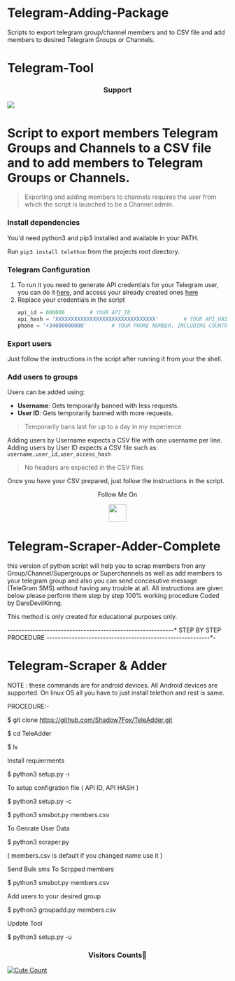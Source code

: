# Telegram-Adding-Package
Scripts to export telegram group/channel members and to CSV file and add members to desired Telegram Groups or Channels.



# Telegram-Tool
<h3 align="center">Support</h3><a href="https://t.me/daredevilkinng"><img src="https://img.shields.io/badge/Contact%20Owner-red.svg?logo=Telegram"></a>

# Script to export members Telegram Groups and Channels to a CSV file and to add members to Telegram Groups or Channels.

> Exporting and adding members to channels requires the user from which the script is launched to be a Channel admin.

### Install dependencies

You'd need python3 and pip3 installed and available in your PATH.

Run `pip3 install telethon` from the projects root directory.

### Telegram Configuration

1. To run it you need to generate API credentials for your Telegram user, you can do it [here](https://my.telegram.org), and access your already created ones [here](https://my.telegram.org)
2. Replace your credentials in the script
    ```python
    api_id = 000000        # YOUR API_ID
    api_hash = 'XXXXXXXXXXXXXXXXXXXXXXXXXXXXXXXX'        # YOUR API_HASH
    phone = '+34000000000'        # YOUR PHONE NUMBER, INCLUDING COUNTRY CODE
    ```

### Export users
Just follow the instructions in the script after running it from your the shell.

### Add users to groups

Users can be added using:
- **Username**: Gets temporarily banned with less requests.
- **User ID**: Gets temporarily banned with more requests.

> Temporarily bans last for up to a day in my experience.

Adding users by Username expects a CSV file with one username per line.
Adding users by User ID expects a CSV file such as: `username,user_id,user_access_hash`

> No headers are expected in the CSV files

Once you have your CSV prepared, just follow the instructions in the script.


<p align="center">
  Follow Me On
</p>
<p align="center">
  <a href="https://youtu.be/DiXvVSzFo0g">
    <img src="https://www.iconsdb.com/icons/preview/blue/youtube-4-xxl.png" width="40" height="40">
  </a>
</p>


# Telegram-Scraper-Adder-Complete
this version of python script will help you to scrap members fron any Group/Channel/Supergroups or Superchannels as well as add members to your telegram group and also you can send concesutive message (TeleGram SMS) without having any trouble at all. All instructions are given below please perform them step by step 100% working procedure Coded by DareDevilKinng.

This method is only created for educational purposes only.

-*-*-*-*-*-*-*-*-*-*-*-*-*-*-*-*-*-*-*-*-*-*-*-*-*-*-*-*-*-*-*-*-*-*-*-*-*-*-*-*-*-*-*-*-*-*-*-*-*-*-*-*-*-*-*-*-*-*-*
                                             STEP BY STEP PROCEDURE 
*-*-*-*-*-*-*-*-*-*-*-*-*-*-*-*-*-*-*-*-*-*-*-*-*-*-*-*-*-*-*-*-*-*-*-*-*-*-*-*-*-*-*-*-*-*-*-*-*-*-*-*-*-*-*-*-*-*-*-


# Telegram-Scraper & Adder


NOTE : these commands are for android devices. All Android devices are supported. On linux OS all you have to just install telethon and rest is same.



PROCEDURE:-


$ git clone https://github.com/Shadow7Fox/TeleAdder.git

$ cd TeleAdder

$ ls



Install requierments

$ python3 setup.py -i



To setup configration file ( API ID, API HASH )

$ python3 setup.py -c

$ python3 smsbot.py members.csv



To Genrate User Data

$ python3 scraper.py

( members.csv is default if you changed name use it )



Send Bulk sms To Scrpped members

$ python3 smsbot.py members.csv



Add users to your desired group

$ python3 groupadd.py members.csv



Update Tool

$ python3 setup.py -u


<h3 align="center">Visitors Counts👀</h3>
<a href="https://github.com/daredevilkinng/Telegram-Adder-Package"><img alt="Cute Count" 
src="https://count.getloli.com/get/@Telegram-Adder-Package?theme=rule34" /></a>
